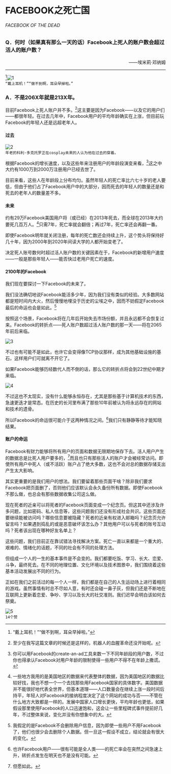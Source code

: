 # FACEBOOK之死亡国
###### FACEBOOK OF THE DEAD
### Q．何时（如果真有那么一天的话）Facebook上死人的账户数会超过活人的账户数？
<p align="right">——埃米莉·邓纳姆</p>

***
[^1]![1](./imgs/FD-1.png)  
`“戴上耳机！”“做不到啊，耳朵早掉啦。”`

### A．不是206X年就是213X年。
目前Facebook上死人账户并不多。[^2]这主要是因为Facebook——以及它的用户们——都很年轻。在过去几年中，Facebook用户的平均年龄确实在上涨，但目前玩Facebook的年轻人还是远超老年人。

#### 过去
![2](./imgs/FD-2.png)   
`年老的科利·多克托罗正在cosplay未来的人认为他在过去的穿着。`

根据Facebook的增长速度，以及这些年来注册用户的年龄段演变来看，[^3]这之中大约有1000万到2000万注册用户已经去世了。

目前来看，这些人在年龄段上分布均匀。虽然年轻人的死亡率比六七十岁的老人要低，但由于他们占了Facebook用户中的大部分，因而死去的年轻人的数量还是和死去的老年人的数量差不多。

#### 未来
约有29万Facebook美国用户将（或已经）在2013年死去，而全球在2013年大约要死几百万人。[^4]只需7年，死亡率就会翻倍；再过7年，死亡率还会再翻一番。

即使Facebook明年就关闭注册，每年的死亡数还会持续上升，这个势头将保持好几十年，因为2000年到2020年间读大学的人都开始变老了。

决定死人账号数何时超过活人账户数的关键因素在于，Facebook的新增用户速度——一般是那些年轻人——能否快过老用户死亡的速度。

#### 2100年的Facebook
我们现在要探讨一下Facebook的未来了。

我们没法确切地说Facebook能活多少年，因为我们没有类似的经验。大多数网站都是短时间内大火，然后慢慢地埋没于历史的尘埃之中，因而不妨假定Facebook最后的命运也会是如此。[^5]

按照这个场景，Facebook将在几年后开始失去市场份额，并且永远都不会恢复过来。Facebook的转折点——死人账户数超过活人账户数的那一天——将在2065年前后来临。

![3](./imgs/FD-3.png) 

不过也有可能不是如此，也许它会变得像TCP协议那样，成为其他基础设施的基石，这样用户们可就离不开它了。

如果Facebook能够历经数代人而不倒的话，那么它的转折点将会到22世纪中期才来临。

![4](./imgs/FD-4.png) 

不过这也不太现实，没有什么能够永恒存在，尤其是那些基于计算机技术的东西，急速更迭才是常态。在历史的长河里布满了那些10年前被认为将永远存在的网站和技术的遗骨。

所以Facebook的命运很可能介于这两种情况之间。[^6]我们只有静静等待才能知晓结果。

#### 账户的命运
Facebook有财力能够将所有用户的页面和数据无限期地保存下去。活人用户产生的数据总是比死人用户要多的，[^7]而且也只有那些活人的账户才会被经常访问。即使所有用户中死人（或不活跃）账户占了绝大多数，这也不会对总的数据存储支出产生太大影响。

其实更重要的是我们用户的想法。我们要留着那些页面干啥？除非我们要求Facebook把页面删了，否则他们应该默认会永久备份所有数据。即使Facebook不那么做，也总会有那些数据收集公司这么做。

现在死者的近亲可以将死者的Facebook页面变成一个纪念页。但这其中还涉及许多问题，比如密码、私人信息等，这些问题我们还没有形成社会共识。这些页面还要继续能被访问吗？哪些信息要被隐藏？死者的近亲有权进入邮箱吗？纪念页允许留言吗？如果遇到捣乱的或是恶意破坏该怎么办？其他用户可以与死者的账号互动吗？死者该出现在哪种好友名单上？

这些问题，我们目前正在靠试错法寻找解决方案。死亡一直以来都是一个重大的、艰难的、情绪化的话题，不同的社会有不同的处理方法。

但组成一个人的一生的基本事件是不会变的。我们都要吃饭、学习、长大、恋爱、斗争，最终死去。在不同的地理位置、文化环境以及技术图景中，我们围绕着这些基本活动发展出不同的行为。

正如在我们之前活过的每一个人一样，我们都是在自己的人生运动场上进行着相同的游戏。虽然事情有时总不尽如人意，有时还会碰一鼻子灰，但我们还是不断地在互联网上更新着恋爱、争吵、学习以及长大的社交准则。我们迟早会明白该如何去祭奠。

![5](./imgs/FD-5.png)   
`14个赞`

[^1]:“戴上耳机！”“做不到啊，耳朵早掉啦。”
[^2]:至少在我写这篇文章的时候还是这样的，机器人的血腥革命还没开始呢。
[^3]:你可以用Facebook的create-an-ad工具来数一下不同年龄段的用户数，不过你也得承认Facebook对用户年龄的限制使得一些用户不得不在年龄上撒谎。
[^4]:一些地方我用的是美国地区的数据来代表整体的数据，因为美国地区的数据比较好找，我也不想一个一个去找那些用Facebook国家的具体数字。美国数据并不能很好地代表全世界，但基本道理——人口数量会在继续上涨一段时间后持平，年轻人对Facebook的接纳程度决定了这个网站的成功与否——不管在什么地方大致都是一样的。发展中国家人口增长更快，平均年龄也更低，如果假设那里使用Facebook的人口迅速饱和，这会让一些里程碑式事件提前好几年，不过整体来说，变化并没有你想象中的大。
[^5]:我假定的是Facebook不会删除用户信息，因为即使一些用户不用Facebook了，他们也很少会去删除个人数据。但一旦这一假设不成立，结论就会有很大的变化。
[^6]:也许Facebook用户——很有可能是全人类——的死亡率会在突然之间急速上升，转折点发生在明天也不是没有可能。
[^7]:但愿如此。
